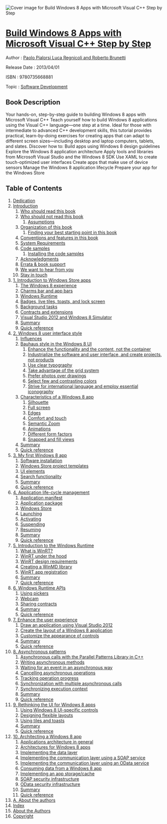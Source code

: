 ![Cover image for Build Windows 8 Apps with Microsoft Visual C++ Step by Step](https://imgdetail.ebookreading.net/cover/cover/software_development/EB9780735668881.jpg)

[Build Windows 8 Apps with Microsoft Visual C++ Step by Step](https://ebookreading.net/view/book/Build+Windows+8+Apps+with+Microsoft+Visual+C%2B%2B+Step+by+Step-EB9780735668881_1.html "Build Windows 8 Apps with Microsoft Visual C++ Step by Step")
====================================================================================================================

Author : [Paolo Pialorsi Luca Regnicoli and Roberto Brunetti](https://ebookreading.net/search/author/Paolo+Pialorsi+Luca+Regnicoli+and+Roberto+Brunetti)

Release Date : 2013/04/01

ISBN : 9780735668881

Topic : [Software Development](https://ebookreading.net/search/category/software-development)

Book Description
-----------------

Your hands-on, step-by-step guide to building Windows 8 apps with Microsoft Visual C++
Teach yourself how to build Windows 8 applications using the Visual C++ language—one step at a time. Ideal for those with intermediate to advanced C++ development skills, this tutorial provides practical, learn-by-doing exercises for creating apps that can adapt to different screen sizes—including desktop and laptop computers, tablets, and slates.
Discover how to:
Build apps using Windows 8 design guidelines
Explore the Windows 8 application architecture
Apply tools and libraries from Microsoft Visual Studio and the Windows 8 SDK
Use XAML to create touch-optimized user interfaces
Create apps that make use of device sensors
Manage the Windows 8 application lifecycle
Prepare your app for the Windows Store
              
Table of Contents
-----------------

1. [Dedication](https://ebookreading.net/view/book/Build+Windows+8+Apps+with+Microsoft+Visual+C%2B%2B+Step+by+Step-EB9780735668881_3.html)
1. [Introduction](https://ebookreading.net/view/book/Build+Windows+8+Apps+with+Microsoft+Visual+C%2B%2B+Step+by+Step-EB9780735668881_4.html)
    1. [Who should read this book](https://ebookreading.net/view/book/Build+Windows+8+Apps+with+Microsoft+Visual+C%2B%2B+Step+by+Step-EB9780735668881_4.html#who_should_read_thi)
    1. [Who should not read this book](https://ebookreading.net/view/book/Build+Windows+8+Apps+with+Microsoft+Visual+C%2B%2B+Step+by+Step-EB9780735668881_4.html#who_should_not_read)
        1. [Assumptions](https://ebookreading.net/view/book/Build+Windows+8+Apps+with+Microsoft+Visual+C%2B%2B+Step+by+Step-EB9780735668881_4.html#assumptions)
    1. [Organization of this book](https://ebookreading.net/view/book/Build+Windows+8+Apps+with+Microsoft+Visual+C%2B%2B+Step+by+Step-EB9780735668881_4.html#organization_of_thi)
        1. [Finding your best starting point in this book](https://ebookreading.net/view/book/Build+Windows+8+Apps+with+Microsoft+Visual+C%2B%2B+Step+by+Step-EB9780735668881_4.html#finding_your_best_s)
    1. [Conventions and features in this book](https://ebookreading.net/view/book/Build+Windows+8+Apps+with+Microsoft+Visual+C%2B%2B+Step+by+Step-EB9780735668881_4.html#conventions_and_fea)
    1. [System Requirements](https://ebookreading.net/view/book/Build+Windows+8+Apps+with+Microsoft+Visual+C%2B%2B+Step+by+Step-EB9780735668881_4.html#system_requirements)
    1. [Code samples](https://ebookreading.net/view/book/Build+Windows+8+Apps+with+Microsoft+Visual+C%2B%2B+Step+by+Step-EB9780735668881_4.html#code_samples)
        1. [Installing the code samples](https://ebookreading.net/view/book/Build+Windows+8+Apps+with+Microsoft+Visual+C%2B%2B+Step+by+Step-EB9780735668881_4.html#installing_the_code)
    1. [Acknowledgments](https://ebookreading.net/view/book/Build+Windows+8+Apps+with+Microsoft+Visual+C%2B%2B+Step+by+Step-EB9780735668881_4.html#acknowledgments)
    1. [Errata &amp; book support](https://ebookreading.net/view/book/Build+Windows+8+Apps+with+Microsoft+Visual+C%2B%2B+Step+by+Step-EB9780735668881_4.html#errata_ampersand_bo)
    1. [We want to hear from you](https://ebookreading.net/view/book/Build+Windows+8+Apps+with+Microsoft+Visual+C%2B%2B+Step+by+Step-EB9780735668881_4.html#we_want_to_hear_fro)
    1. [Stay in touch](https://ebookreading.net/view/book/Build+Windows+8+Apps+with+Microsoft+Visual+C%2B%2B+Step+by+Step-EB9780735668881_4.html#stay_in_touch)
1. [1. Introduction to Windows Store apps](https://ebookreading.net/view/book/Build+Windows+8+Apps+with+Microsoft+Visual+C%2B%2B+Step+by+Step-EB9780735668881_5.html)
    1. [The Windows 8 experience](https://ebookreading.net/view/book/Build+Windows+8+Apps+with+Microsoft+Visual+C%2B%2B+Step+by+Step-EB9780735668881_5.html#windows_8_experienc)
    1. [Charms bar and app bars](https://ebookreading.net/view/book/Build+Windows+8+Apps+with+Microsoft+Visual+C%2B%2B+Step+by+Step-EB9780735668881_5.html#charms_bar_and_app_)
    1. [Windows Runtime](https://ebookreading.net/view/book/Build+Windows+8+Apps+with+Microsoft+Visual+C%2B%2B+Step+by+Step-EB9780735668881_5.html#windows_runtime)
    1. [Badges, live tiles, toasts, and lock screen](https://ebookreading.net/view/book/Build+Windows+8+Apps+with+Microsoft+Visual+C%2B%2B+Step+by+Step-EB9780735668881_5.html#badgescomma_live_ti)
    1. [Background tasks](https://ebookreading.net/view/book/Build+Windows+8+Apps+with+Microsoft+Visual+C%2B%2B+Step+by+Step-EB9780735668881_5.html#background_tasks)
    1. [Contracts and extensions](https://ebookreading.net/view/book/Build+Windows+8+Apps+with+Microsoft+Visual+C%2B%2B+Step+by+Step-EB9780735668881_5.html#contracts_and_exten)
    1. [Visual Studio 2012 and Windows 8 Simulator](https://ebookreading.net/view/book/Build+Windows+8+Apps+with+Microsoft+Visual+C%2B%2B+Step+by+Step-EB9780735668881_5.html#visual_studio_2012_)
    1. [Summary](https://ebookreading.net/view/book/Build+Windows+8+Apps+with+Microsoft+Visual+C%2B%2B+Step+by+Step-EB9780735668881_5.html#summary-id00001)
    1. [Quick reference](https://ebookreading.net/view/book/Build+Windows+8+Apps+with+Microsoft+Visual+C%2B%2B+Step+by+Step-EB9780735668881_5.html#quick_reference-id0)
1. [2. Windows 8 user interface style](https://ebookreading.net/view/book/Build+Windows+8+Apps+with+Microsoft+Visual+C%2B%2B+Step+by+Step-EB9780735668881_6.html)
    1. [Influences](https://ebookreading.net/view/book/Build+Windows+8+Apps+with+Microsoft+Visual+C%2B%2B+Step+by+Step-EB9780735668881_6.html#influences)
    1. [Bauhaus style in the Windows 8 UI](https://ebookreading.net/view/book/Build+Windows+8+Apps+with+Microsoft+Visual+C%2B%2B+Step+by+Step-EB9780735668881_6.html#bauhaus_style_in_th)
        1. [Enhance the functionality and the content, not the container](https://ebookreading.net/view/book/Build+Windows+8+Apps+with+Microsoft+Visual+C%2B%2B+Step+by+Step-EB9780735668881_6.html#enhance_the_functio)
        1. [Industrialize the software and user interface, and create projects, not products](https://ebookreading.net/view/book/Build+Windows+8+Apps+with+Microsoft+Visual+C%2B%2B+Step+by+Step-EB9780735668881_6.html#industrialize_the_s)
        1. [Use clear typography](https://ebookreading.net/view/book/Build+Windows+8+Apps+with+Microsoft+Visual+C%2B%2B+Step+by+Step-EB9780735668881_6.html#use_clear_typograph)
        1. [Take advantage of the grid system](https://ebookreading.net/view/book/Build+Windows+8+Apps+with+Microsoft+Visual+C%2B%2B+Step+by+Step-EB9780735668881_6.html#take_advantage_of_t)
        1. [Prefer photos over drawings](https://ebookreading.net/view/book/Build+Windows+8+Apps+with+Microsoft+Visual+C%2B%2B+Step+by+Step-EB9780735668881_6.html#prefer_photos_over_)
        1. [Select few and contrasting colors](https://ebookreading.net/view/book/Build+Windows+8+Apps+with+Microsoft+Visual+C%2B%2B+Step+by+Step-EB9780735668881_6.html#select_few_and_cont)
        1. [Strive for international language and employ essential iconography](https://ebookreading.net/view/book/Build+Windows+8+Apps+with+Microsoft+Visual+C%2B%2B+Step+by+Step-EB9780735668881_6.html#strive_for_internat)
    1. [Characteristics of a Windows 8 app](https://ebookreading.net/view/book/Build+Windows+8+Apps+with+Microsoft+Visual+C%2B%2B+Step+by+Step-EB9780735668881_6.html#characteristics_of_)
        1. [Silhouette](https://ebookreading.net/view/book/Build+Windows+8+Apps+with+Microsoft+Visual+C%2B%2B+Step+by+Step-EB9780735668881_6.html#silhouette)
        1. [Full screen](https://ebookreading.net/view/book/Build+Windows+8+Apps+with+Microsoft+Visual+C%2B%2B+Step+by+Step-EB9780735668881_6.html#full_screen)
        1. [Edges](https://ebookreading.net/view/book/Build+Windows+8+Apps+with+Microsoft+Visual+C%2B%2B+Step+by+Step-EB9780735668881_6.html#edges)
        1. [Comfort and touch](https://ebookreading.net/view/book/Build+Windows+8+Apps+with+Microsoft+Visual+C%2B%2B+Step+by+Step-EB9780735668881_6.html#comfort_and_touch)
        1. [Semantic Zoom](https://ebookreading.net/view/book/Build+Windows+8+Apps+with+Microsoft+Visual+C%2B%2B+Step+by+Step-EB9780735668881_6.html#semantic_zoom)
        1. [Animations](https://ebookreading.net/view/book/Build+Windows+8+Apps+with+Microsoft+Visual+C%2B%2B+Step+by+Step-EB9780735668881_6.html#animations)
        1. [Different form factors](https://ebookreading.net/view/book/Build+Windows+8+Apps+with+Microsoft+Visual+C%2B%2B+Step+by+Step-EB9780735668881_6.html#different_form_fact)
        1. [Snapped and fill views](https://ebookreading.net/view/book/Build+Windows+8+Apps+with+Microsoft+Visual+C%2B%2B+Step+by+Step-EB9780735668881_6.html#snapped_and_fill_vi)
    1. [Summary](https://ebookreading.net/view/book/Build+Windows+8+Apps+with+Microsoft+Visual+C%2B%2B+Step+by+Step-EB9780735668881_6.html#summary-id00004)
    1. [Quick reference](https://ebookreading.net/view/book/Build+Windows+8+Apps+with+Microsoft+Visual+C%2B%2B+Step+by+Step-EB9780735668881_6.html#quick_reference-id0)
1. [3. My first Windows 8 app](https://ebookreading.net/view/book/Build+Windows+8+Apps+with+Microsoft+Visual+C%2B%2B+Step+by+Step-EB9780735668881_7.html)
    1. [Software installation](https://ebookreading.net/view/book/Build+Windows+8+Apps+with+Microsoft+Visual+C%2B%2B+Step+by+Step-EB9780735668881_7.html#software_installati)
    1. [Windows Store project templates](https://ebookreading.net/view/book/Build+Windows+8+Apps+with+Microsoft+Visual+C%2B%2B+Step+by+Step-EB9780735668881_7.html#windows_store_proje)
    1. [UI elements](https://ebookreading.net/view/book/Build+Windows+8+Apps+with+Microsoft+Visual+C%2B%2B+Step+by+Step-EB9780735668881_7.html#ui_elements)
    1. [Search functionality](https://ebookreading.net/view/book/Build+Windows+8+Apps+with+Microsoft+Visual+C%2B%2B+Step+by+Step-EB9780735668881_7.html#search_functionalit)
    1. [Summary](https://ebookreading.net/view/book/Build+Windows+8+Apps+with+Microsoft+Visual+C%2B%2B+Step+by+Step-EB9780735668881_7.html#summary-id00007)
    1. [Quick reference](https://ebookreading.net/view/book/Build+Windows+8+Apps+with+Microsoft+Visual+C%2B%2B+Step+by+Step-EB9780735668881_7.html#quick_reference-id0)
1. [4. Application life-cycle management](https://ebookreading.net/view/book/Build+Windows+8+Apps+with+Microsoft+Visual+C%2B%2B+Step+by+Step-EB9780735668881_8.html)
    1. [Application manifest](https://ebookreading.net/view/book/Build+Windows+8+Apps+with+Microsoft+Visual+C%2B%2B+Step+by+Step-EB9780735668881_8.html#application_manifes)
    1. [Application package](https://ebookreading.net/view/book/Build+Windows+8+Apps+with+Microsoft+Visual+C%2B%2B+Step+by+Step-EB9780735668881_8.html#application_package)
    1. [Windows Store](https://ebookreading.net/view/book/Build+Windows+8+Apps+with+Microsoft+Visual+C%2B%2B+Step+by+Step-EB9780735668881_8.html#windows_store)
    1. [Launching](https://ebookreading.net/view/book/Build+Windows+8+Apps+with+Microsoft+Visual+C%2B%2B+Step+by+Step-EB9780735668881_8.html#launching)
    1. [Activating](https://ebookreading.net/view/book/Build+Windows+8+Apps+with+Microsoft+Visual+C%2B%2B+Step+by+Step-EB9780735668881_8.html#activating)
    1. [Suspending](https://ebookreading.net/view/book/Build+Windows+8+Apps+with+Microsoft+Visual+C%2B%2B+Step+by+Step-EB9780735668881_8.html#suspending)
    1. [Resuming](https://ebookreading.net/view/book/Build+Windows+8+Apps+with+Microsoft+Visual+C%2B%2B+Step+by+Step-EB9780735668881_8.html#resuming)
    1. [Summary](https://ebookreading.net/view/book/Build+Windows+8+Apps+with+Microsoft+Visual+C%2B%2B+Step+by+Step-EB9780735668881_8.html#summary-id00010)
    1. [Quick reference](https://ebookreading.net/view/book/Build+Windows+8+Apps+with+Microsoft+Visual+C%2B%2B+Step+by+Step-EB9780735668881_8.html#quick_reference-id0)
1. [5. Introduction to the Windows Runtime](https://ebookreading.net/view/book/Build+Windows+8+Apps+with+Microsoft+Visual+C%2B%2B+Step+by+Step-EB9780735668881_9.html)
    1. [What is WinRT?](https://ebookreading.net/view/book/Build+Windows+8+Apps+with+Microsoft+Visual+C%2B%2B+Step+by+Step-EB9780735668881_9.html#what_is_winrtquesti)
    1. [WinRT under the hood](https://ebookreading.net/view/book/Build+Windows+8+Apps+with+Microsoft+Visual+C%2B%2B+Step+by+Step-EB9780735668881_9.html#winrt_under_the_hoo)
    1. [WinRT design requirements](https://ebookreading.net/view/book/Build+Windows+8+Apps+with+Microsoft+Visual+C%2B%2B+Step+by+Step-EB9780735668881_9.html#winrt_design_requir)
    1. [Creating a WinMD library](https://ebookreading.net/view/book/Build+Windows+8+Apps+with+Microsoft+Visual+C%2B%2B+Step+by+Step-EB9780735668881_9.html#creating_a_winmd_li)
    1. [WinRT app registration](https://ebookreading.net/view/book/Build+Windows+8+Apps+with+Microsoft+Visual+C%2B%2B+Step+by+Step-EB9780735668881_9.html#winrt_app_registrat)
    1. [Summary](https://ebookreading.net/view/book/Build+Windows+8+Apps+with+Microsoft+Visual+C%2B%2B+Step+by+Step-EB9780735668881_9.html#summary-id00013)
    1. [Quick reference](https://ebookreading.net/view/book/Build+Windows+8+Apps+with+Microsoft+Visual+C%2B%2B+Step+by+Step-EB9780735668881_9.html#quick_reference-id0)
1. [6. Windows Runtime APIs](https://ebookreading.net/view/book/Build+Windows+8+Apps+with+Microsoft+Visual+C%2B%2B+Step+by+Step-EB9780735668881_10.html)
    1. [Using pickers](https://ebookreading.net/view/book/Build+Windows+8+Apps+with+Microsoft+Visual+C%2B%2B+Step+by+Step-EB9780735668881_10.html#using_pickers)
    1. [Webcam](https://ebookreading.net/view/book/Build+Windows+8+Apps+with+Microsoft+Visual+C%2B%2B+Step+by+Step-EB9780735668881_10.html#webcam)
    1. [Sharing contracts](https://ebookreading.net/view/book/Build+Windows+8+Apps+with+Microsoft+Visual+C%2B%2B+Step+by+Step-EB9780735668881_10.html#sharing_contracts)
    1. [Summary](https://ebookreading.net/view/book/Build+Windows+8+Apps+with+Microsoft+Visual+C%2B%2B+Step+by+Step-EB9780735668881_10.html#summary-id00015)
    1. [Quick reference](https://ebookreading.net/view/book/Build+Windows+8+Apps+with+Microsoft+Visual+C%2B%2B+Step+by+Step-EB9780735668881_10.html#quick_reference-id0)
1. [7. Enhance the user experience](https://ebookreading.net/view/book/Build+Windows+8+Apps+with+Microsoft+Visual+C%2B%2B+Step+by+Step-EB9780735668881_11.html)
    1. [Draw an application using Visual Studio 2012](https://ebookreading.net/view/book/Build+Windows+8+Apps+with+Microsoft+Visual+C%2B%2B+Step+by+Step-EB9780735668881_11.html#draw_an_application)
    1. [Create the layout of a Windows 8 application](https://ebookreading.net/view/book/Build+Windows+8+Apps+with+Microsoft+Visual+C%2B%2B+Step+by+Step-EB9780735668881_11.html#create_the_layout_o)
    1. [Customize the appearance of controls](https://ebookreading.net/view/book/Build+Windows+8+Apps+with+Microsoft+Visual+C%2B%2B+Step+by+Step-EB9780735668881_11.html#customize_the_appea)
    1. [Summary](https://ebookreading.net/view/book/Build+Windows+8+Apps+with+Microsoft+Visual+C%2B%2B+Step+by+Step-EB9780735668881_11.html#summary-id00017)
    1. [Quick reference](https://ebookreading.net/view/book/Build+Windows+8+Apps+with+Microsoft+Visual+C%2B%2B+Step+by+Step-EB9780735668881_11.html#quick_reference-id0)
1. [8. Asynchronous patterns](https://ebookreading.net/view/book/Build+Windows+8+Apps+with+Microsoft+Visual+C%2B%2B+Step+by+Step-EB9780735668881_12.html)
    1. [Asynchronous calls with the Parallel Patterns Library in C++](https://ebookreading.net/view/book/Build+Windows+8+Apps+with+Microsoft+Visual+C%2B%2B+Step+by+Step-EB9780735668881_12.html#asynchronous_calls_)
    1. [Writing asynchronous methods](https://ebookreading.net/view/book/Build+Windows+8+Apps+with+Microsoft+Visual+C%2B%2B+Step+by+Step-EB9780735668881_12.html#writing_asynchronou)
    1. [Waiting for an event in an asynchronous way](https://ebookreading.net/view/book/Build+Windows+8+Apps+with+Microsoft+Visual+C%2B%2B+Step+by+Step-EB9780735668881_12.html#waiting_for_an_even)
    1. [Cancelling asynchronous operations](https://ebookreading.net/view/book/Build+Windows+8+Apps+with+Microsoft+Visual+C%2B%2B+Step+by+Step-EB9780735668881_12.html#cancelling_asynchro)
    1. [Tracking operation progress](https://ebookreading.net/view/book/Build+Windows+8+Apps+with+Microsoft+Visual+C%2B%2B+Step+by+Step-EB9780735668881_12.html#tracking_operation_)
    1. [Synchronization with multiple asynchronous calls](https://ebookreading.net/view/book/Build+Windows+8+Apps+with+Microsoft+Visual+C%2B%2B+Step+by+Step-EB9780735668881_12.html#synchronization_wit)
    1. [Synchronizing execution context](https://ebookreading.net/view/book/Build+Windows+8+Apps+with+Microsoft+Visual+C%2B%2B+Step+by+Step-EB9780735668881_12.html#synchronizing_execu)
    1. [Summary](https://ebookreading.net/view/book/Build+Windows+8+Apps+with+Microsoft+Visual+C%2B%2B+Step+by+Step-EB9780735668881_12.html#summary-id00019)
    1. [Quick reference](https://ebookreading.net/view/book/Build+Windows+8+Apps+with+Microsoft+Visual+C%2B%2B+Step+by+Step-EB9780735668881_12.html#quick_reference-id0)
1. [9. Rethinking the UI for Windows 8 apps](https://ebookreading.net/view/book/Build+Windows+8+Apps+with+Microsoft+Visual+C%2B%2B+Step+by+Step-EB9780735668881_13.html)
    1. [Using Windows 8 UI-specific controls](https://ebookreading.net/view/book/Build+Windows+8+Apps+with+Microsoft+Visual+C%2B%2B+Step+by+Step-EB9780735668881_13.html#using_windows_8_ui-)
    1. [Designing flexible layouts](https://ebookreading.net/view/book/Build+Windows+8+Apps+with+Microsoft+Visual+C%2B%2B+Step+by+Step-EB9780735668881_13.html#designing_flexible_)
    1. [Using tiles and toasts](https://ebookreading.net/view/book/Build+Windows+8+Apps+with+Microsoft+Visual+C%2B%2B+Step+by+Step-EB9780735668881_13.html#using_tiles_and_toa)
    1. [Summary](https://ebookreading.net/view/book/Build+Windows+8+Apps+with+Microsoft+Visual+C%2B%2B+Step+by+Step-EB9780735668881_13.html#summary-id00021)
    1. [Quick reference](https://ebookreading.net/view/book/Build+Windows+8+Apps+with+Microsoft+Visual+C%2B%2B+Step+by+Step-EB9780735668881_13.html#quick_reference-id0)
1. [10. Architecting a Windows 8 app](https://ebookreading.net/view/book/Build+Windows+8+Apps+with+Microsoft+Visual+C%2B%2B+Step+by+Step-EB9780735668881_14.html)
    1. [Applications architecture in general](https://ebookreading.net/view/book/Build+Windows+8+Apps+with+Microsoft+Visual+C%2B%2B+Step+by+Step-EB9780735668881_14.html#applications_archit)
    1. [Architectures for Windows 8 apps](https://ebookreading.net/view/book/Build+Windows+8+Apps+with+Microsoft+Visual+C%2B%2B+Step+by+Step-EB9780735668881_14.html#architectures_for_w)
    1. [Implementing the data layer](https://ebookreading.net/view/book/Build+Windows+8+Apps+with+Microsoft+Visual+C%2B%2B+Step+by+Step-EB9780735668881_14.html#implementing_the_da)
    1. [Implementing the communication layer using a SOAP service](https://ebookreading.net/view/book/Build+Windows+8+Apps+with+Microsoft+Visual+C%2B%2B+Step+by+Step-EB9780735668881_14.html#implementing_the_co)
    1. [Implementing the communication layer using an OData service](https://ebookreading.net/view/book/Build+Windows+8+Apps+with+Microsoft+Visual+C%2B%2B+Step+by+Step-EB9780735668881_14.html#implementing_the_co)
    1. [Consuming data from a Windows 8 app](https://ebookreading.net/view/book/Build+Windows+8+Apps+with+Microsoft+Visual+C%2B%2B+Step+by+Step-EB9780735668881_14.html#consuming_data_from)
    1. [Implementing an app storage/cache](https://ebookreading.net/view/book/Build+Windows+8+Apps+with+Microsoft+Visual+C%2B%2B+Step+by+Step-EB9780735668881_14.html#implementing_an_app)
    1. [SOAP security infrastructure](https://ebookreading.net/view/book/Build+Windows+8+Apps+with+Microsoft+Visual+C%2B%2B+Step+by+Step-EB9780735668881_14.html#soap_security_infra)
    1. [OData security infrastructure](https://ebookreading.net/view/book/Build+Windows+8+Apps+with+Microsoft+Visual+C%2B%2B+Step+by+Step-EB9780735668881_14.html#odata_security_infr)
    1. [Summary](https://ebookreading.net/view/book/Build+Windows+8+Apps+with+Microsoft+Visual+C%2B%2B+Step+by+Step-EB9780735668881_14.html#summary-id00024)
    1. [Quick reference](https://ebookreading.net/view/book/Build+Windows+8+Apps+with+Microsoft+Visual+C%2B%2B+Step+by+Step-EB9780735668881_14.html#quick_reference-id0)
1. [A. About the authors](https://ebookreading.net/view/book/Build+Windows+8+Apps+with+Microsoft+Visual+C%2B%2B+Step+by+Step-EB9780735668881_15.html)
1. [Index](https://ebookreading.net/view/book/Build+Windows+8+Apps+with+Microsoft+Visual+C%2B%2B+Step+by+Step-EB9780735668881_16.html)
1. [About the Authors](https://ebookreading.net/view/book/Build+Windows+8+Apps+with+Microsoft+Visual+C%2B%2B+Step+by+Step-EB9780735668881_17.html)
1. [Copyright](https://ebookreading.net/view/book/Build+Windows+8+Apps+with+Microsoft+Visual+C%2B%2B+Step+by+Step-EB9780735668881_18.html)

